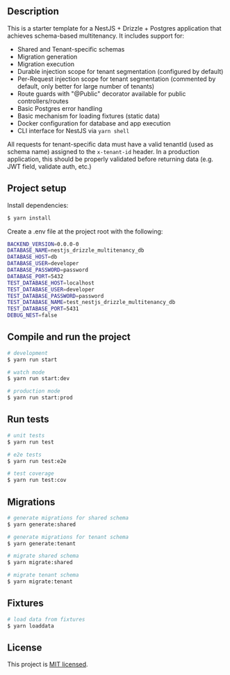 ## Description

This is a starter template for a NestJS + Drizzle + Postgres application that achieves schema-based multitenancy. It includes support for:

- Shared and Tenant-specific schemas
- Migration generation
- Migration execution
- Durable injection scope for tenant segmentation (configured by default)
- Per-Request injection scope for tenant segmentation (commented by default, only better for large number of tenants)
- Route guards with "@Public" decorator available for public controllers/routes
- Basic Postgres error handling
- Basic mechanism for loading fixtures (static data)
- Docker configuration for database and app execution
- CLI interface for NestJS via `yarn shell`

All requests for tenant-specific data must have a valid tenantId (used as schema name) assigned to the `x-tenant-id` header.
In a production application, this should be properly validated before returning data (e.g. JWT field, validate auth, etc.)

## Project setup

Install dependencies:

```bash
$ yarn install
```

Create a .env file at the project root with the following:

```bash
BACKEND_VERSION=0.0.0-0
DATABASE_NAME=nestjs_drizzle_multitenancy_db
DATABASE_HOST=db
DATABASE_USER=developer
DATABASE_PASSWORD=password
DATABASE_PORT=5432
TEST_DATABASE_HOST=localhost
TEST_DATABASE_USER=developer
TEST_DATABASE_PASSWORD=password
TEST_DATABASE_NAME=test_nestjs_drizzle_multitenancy_db
TEST_DATABASE_PORT=5431
DEBUG_NEST=false
```

## Compile and run the project

```bash
# development
$ yarn run start

# watch mode
$ yarn run start:dev

# production mode
$ yarn run start:prod
```

## Run tests

```bash
# unit tests
$ yarn run test

# e2e tests
$ yarn run test:e2e

# test coverage
$ yarn run test:cov
```

## Migrations

```bash
# generate migrations for shared schema
$ yarn generate:shared

# generate migrations for tenant schema
$ yarn generate:tenant

# migrate shared schema
$ yarn migrate:shared

# migrate tenant schema
$ yarn migrate:tenant
```

## Fixtures

```bash
# load data from fixtures
$ yarn loaddata
```

## License

This project is [MIT licensed](https://github.com/nestjs/nest/blob/master/LICENSE).
